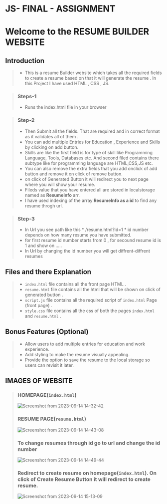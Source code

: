# JS- FINAL - ASSIGNMENT




# Welcome to the RESUME BUILDER WEBSITE 
## Introduction
> + This is a resume Builder website which takes all the required fields to create a resume based on that it will generate the resume . In this Project I have used HTML , CSS , JS.

> ### Steps-1
> +  Runs the index.html file in your browser


> ### Step-2 
> + Then Submit all the fields. That are required and in correct format as it validates all of them .
> + You can add multiple Entries for Education , Experience and Skills  by clicking on add button.
> + Skills are like the first field is for type of skill like Programming Language, Tools, Databases etc. And second filed contains there subtype like for programming language are HTML,CSS,JS etc.
> + You can also remove the extra fields that you add onclick of add button and remove it on click of remove button.
> + on click of Generated Button it will redirect you to next page where you will show your resume.
> + Fileds value that you have entered all are stored in localstorage named as **ResumeInfo** arr.
> + I have used indexing of the array **ResumeInfo  as a id** to find any resume throgh url.


> ### Step-3
> + In Url you see path like this * /resume.html?id=1 * id number depends on how many resume you have submitted.
> + for first resume id number starts from 0 , for secound resume id is 1 and show on .....
> +  In Url by changing the id number you will get diffrent-diffrent resumes

## Files and there Explanation 
> + `index.html` file contains all the front page HTML .
> + `resume.html` file contains all the html that will be shown on click of generated button .
> + `script.js` file contains all the required script of `index.html` Page (front page) .
> + `style.css` file contains all the css of both the pages `index.html` and `resume.html` .

## Bonus Features (Optional)
> +  Allow users to add multiple entries for education and work experience.
> +  Add styling to make the resume visually appealing.
> +  Provide the option to save the resume to the local storage so users can revisit it later.
>

## IMAGES OF WEBSITE
> ### HOMEPAGE(`index.html`)
> ![Screenshot from 2023-09-14 14-32-42](https://github.com/sandeeps79/JS---FINALL---ASSIGNMENT/assets/140603357/988e1b3c-1536-45c7-b1f9-b1f950de10c0)
> ### RESUME PAGE(`resume.html`)
> ![Screenshot from 2023-09-14 14-43-08](https://github.com/sandeeps79/JS---FINALL---ASSIGNMENT/assets/140603357/1c4ce80b-2cd7-4301-a0b1-89a8a7b82af1)
> ### To change resumes through id go to url and change the id number
> ![Screenshot from 2023-09-14 14-49-44](https://github.com/sandeeps79/JS---FINALL---ASSIGNMENT/assets/140603357/2c51b03a-8bf5-4496-95db-41cce8c2a588)
> ### Redirect to create resume on homepage(`index.html`). On click of Create Resume Button it will redirect to create resume.
> ![Screenshot from 2023-09-14 15-13-09](https://github.com/sandeeps79/JS---FINALL---ASSIGNMENT/assets/140603357/5c415deb-348a-44c4-badd-5acc0678dad0)



